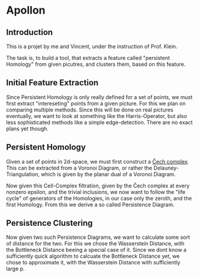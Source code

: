 # Apollon

## Introduction

This is a projet by me and Vincent, under the instruction of Prof. Klein. 

The task is, to build a tool, that extracts a feature called "persistent Homology" from given picutres, and clusters them, based on this feature.

## Initial Feature Extraction

Since Persistent Homology is only really defined for a set of points, we must first extract "intereseting" points from a given picture. For this we plan on comparing multiple methods. Since this will be done on real pictures eventually, we want to look at something like the Harris-Operator, but also less sophisticated methods like a simple edge-detection. There are no exact plans yet though.

## Persistent Homology

Given a set of points in 2d-space, we must first construct a [Čech complex](https://en.wikipedia.org/wiki/%C4%8Cech_complex). This can be extracted from a Voronoi Diagram, or rather the Delauney-Triangulation, which is given by the planar dual of a Voronoi Diagram.

Now given this Cell-Complex filtration, given by the Čech complex at every nonzero epsilon, and the trivial inclusions, we now want to follow the "life cycle" of generators of the Homologies, in our case only the zeroth, and the first Homology. From this we derive a so called Persistence Diagram.

## Persistence Clustering

Now given two such Persistence Diagrams, we want to calculate some sort of distance for the two. For this we chose the Wasserstein Distance, with the Bottleneck Distance beeing a special case of it. Since we dont know a sufficiently quick algorithm to calcuate the Bottleneck Distance yet, we chose to approximate it, with the Wasserstein Distance with sufficiently large p.
